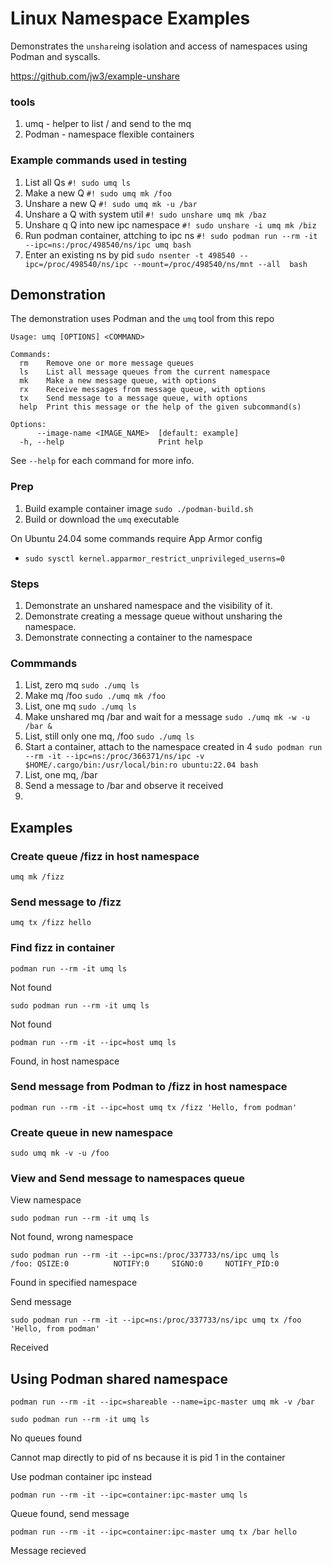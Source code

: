 Linux Namespace Examples
===

Demonstrates the `unshare`ing isolation and access of namespaces using Podman and syscalls.

https://github.com/jw3/example-unshare

### tools 

1. umq - helper to list / and send to the mq
2. Podman - namespace flexible containers 

### Example commands used in testing

1. List all Qs `#! sudo umq ls`
2. Make a new Q `#! sudo umq mk /foo`
3. Unshare a new Q `#! sudo umq mk -u /bar`
4. Unshare a Q with system util `#! sudo unshare umq mk /baz`
5. Unshare q Q into new ipc namespace `#! sudo unshare -i umq mk /biz`
6. Run podman container, attching to ipc ns `#! sudo podman run --rm -it --ipc=ns:/proc/498540/ns/ipc umq bash`
7. Enter an existing ns by pid `sudo nsenter -t 498540 --ipc=/proc/498540/ns/ipc --mount=/proc/498540/ns/mnt --all  bash`

## Demonstration

The demonstration uses Podman and the `umq` tool from this repo

```text
Usage: umq [OPTIONS] <COMMAND>

Commands:
  rm    Remove one or more message queues
  ls    List all message queues from the current namespace
  mk    Make a new message queue, with options
  rx    Receive messages from message queue, with options
  tx    Send message to a message queue, with options
  help  Print this message or the help of the given subcommand(s)

Options:
      --image-name <IMAGE_NAME>  [default: example]
  -h, --help                     Print help
```

See `--help` for each command for more info.

### Prep
1. Build example container image `sudo ./podman-build.sh`
2. Build or download the `umq` executable 

On Ubuntu 24.04 some commands require App Armor config
- `sudo sysctl kernel.apparmor_restrict_unprivileged_userns=0`

### Steps
1. Demonstrate an unshared namespace and the visibility of it.
2. Demonstrate creating a message queue without unsharing the namespace.
3. Demonstrate connecting a container to the namespace

### Commmands
1. List, zero mq
    `sudo ./umq ls`
2. Make mq /foo
    `sudo ./umq mk /foo`
3. List, one mq
   `sudo ./umq ls`
4. Make unshared mq /bar and wait for a message
   `sudo ./umq mk -w -u /bar &`
5. List, still only one mq, /foo
   `sudo ./umq ls`
6. Start a container, attach to the namespace created in 4
   `sudo podman run --rm -it --ipc=ns:/proc/366371/ns/ipc -v $HOME/.cargo/bin:/usr/local/bin:ro ubuntu:22.04 bash`
7. List, one mq, /bar
8. Send a message to /bar and observe it received
9. 

## Examples

### Create queue /fizz in host namespace
```
umq mk /fizz
```

### Send message to /fizz
```
umq tx /fizz hello
```

### Find fizz in container
```
podman run --rm -it umq ls
```
Not found
```
sudo podman run --rm -it umq ls
```
Not found
```
podman run --rm -it --ipc=host umq ls
```
Found, in host namespace

### Send message from Podman to /fizz in host namespace
```
podman run --rm -it --ipc=host umq tx /fizz 'Hello, from podman'
```

### Create queue in new namespace

```
sudo umq mk -v -u /foo
```

### View and Send message to namespaces queue

View namespace
```
sudo podman run --rm -it umq ls
```
Not found, wrong namespace

```
sudo podman run --rm -it --ipc=ns:/proc/337733/ns/ipc umq ls
/foo: QSIZE:0          NOTIFY:0     SIGNO:0     NOTIFY_PID:0     
```

Found in specified namespace

Send message

```
sudo podman run --rm -it --ipc=ns:/proc/337733/ns/ipc umq tx /foo 'Hello, from podman'
```

Received

## Using Podman shared namespace

```
podman run --rm -it --ipc=shareable --name=ipc-master umq mk -v /bar
```

```text
sudo podman run --rm -it umq ls
```

No queues found

Cannot map directly to pid of ns because it is pid 1 in the container

Use podman container ipc instead

```text
podman run --rm -it --ipc=container:ipc-master umq ls
```

Queue found, send message

```text
podman run --rm -it --ipc=container:ipc-master umq tx /bar hello
```

Message recieved
